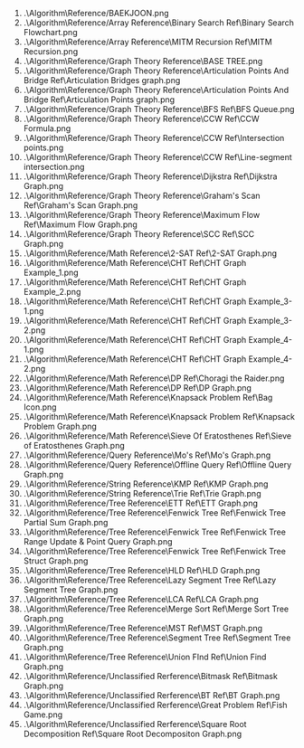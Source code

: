 1. .\Algorithm\Reference/BAEKJOON.png
2. .\Algorithm\Reference/Array Reference\Binary Search Ref\Binary Search Flowchart.png
3. .\Algorithm\Reference/Array Reference\MITM Recursion Ref\MITM Recursion.png
4. .\Algorithm\Reference/Graph Theory Reference\BASE TREE.png
5. .\Algorithm\Reference/Graph Theory Reference\Articulation Points And Bridge Ref\Articulation Bridges graph.png
6. .\Algorithm\Reference/Graph Theory Reference\Articulation Points And Bridge Ref\Articulation Points graph.png
7. .\Algorithm\Reference/Graph Theory Reference\BFS Ref\BFS Queue.png
8. .\Algorithm\Reference/Graph Theory Reference\CCW Ref\CCW Formula.png
9. .\Algorithm\Reference/Graph Theory Reference\CCW Ref\Intersection points.png
10. .\Algorithm\Reference/Graph Theory Reference\CCW Ref\Line-segment intersection.png
11. .\Algorithm\Reference/Graph Theory Reference\Dijkstra Ref\Dijkstra Graph.png
12. .\Algorithm\Reference/Graph Theory Reference\Graham's Scan Ref\Graham's Scan Graph.png
13. .\Algorithm\Reference/Graph Theory Reference\Maximum Flow Ref\Maximum Flow Graph.png
14. .\Algorithm\Reference/Graph Theory Reference\SCC Ref\SCC Graph.png
15. .\Algorithm\Reference/Math Reference\2-SAT Ref\2-SAT Graph.png
16. .\Algorithm\Reference/Math Reference\CHT Ref\CHT Graph Example_1.png
17. .\Algorithm\Reference/Math Reference\CHT Ref\CHT Graph Example_2.png
18. .\Algorithm\Reference/Math Reference\CHT Ref\CHT Graph Example_3-1.png
19. .\Algorithm\Reference/Math Reference\CHT Ref\CHT Graph Example_3-2.png
20. .\Algorithm\Reference/Math Reference\CHT Ref\CHT Graph Example_4-1.png
21. .\Algorithm\Reference/Math Reference\CHT Ref\CHT Graph Example_4-2.png
22. .\Algorithm\Reference/Math Reference\DP Ref\Choragi the Raider.png
23. .\Algorithm\Reference/Math Reference\DP Ref\DP Graph.png
24. .\Algorithm\Reference/Math Reference\Knapsack Problem Ref\Bag Icon.png
25. .\Algorithm\Reference/Math Reference\Knapsack Problem Ref\Knapsack Problem Graph.png
26. .\Algorithm\Reference/Math Reference\Sieve Of Eratosthenes Ref\Sieve of Eratosthenes Graph.png
27. .\Algorithm\Reference/Query Reference\Mo's Ref\Mo's Graph.png
28. .\Algorithm\Reference/Query Reference\Offline Query Ref\Offline Query Graph.png
29. .\Algorithm\Reference/String Reference\KMP Ref\KMP Graph.png
30. .\Algorithm\Reference/String Reference\Trie Ref\Trie Graph.png
31. .\Algorithm\Reference/Tree Reference\ETT Ref\ETT Graph.png
32. .\Algorithm\Reference/Tree Reference\Fenwick Tree Ref\Fenwick Tree Partial Sum Graph.png
33. .\Algorithm\Reference/Tree Reference\Fenwick Tree Ref\Fenwick Tree Range Update & Point Query Graph.png
34. .\Algorithm\Reference/Tree Reference\Fenwick Tree Ref\Fenwick Tree Struct Graph.png
35. .\Algorithm\Reference/Tree Reference\HLD Ref\HLD Graph.png
36. .\Algorithm\Reference/Tree Reference\Lazy Segment Tree Ref\Lazy Segment Tree Graph.png
37. .\Algorithm\Reference/Tree Reference\LCA Ref\LCA Graph.png
38. .\Algorithm\Reference/Tree Reference\Merge Sort Ref\Merge Sort Tree Graph.png
39. .\Algorithm\Reference/Tree Reference\MST Ref\MST Graph.png
40. .\Algorithm\Reference/Tree Reference\Segment Tree Ref\Segment Tree Graph.png
41. .\Algorithm\Reference/Tree Reference\Union FInd Ref\Union Find Graph.png
42. .\Algorithm\Reference/Unclassified Rerference\Bitmask Ref\Bitmask Graph.png
43. .\Algorithm\Reference/Unclassified Rerference\BT Ref\BT Graph.png
44. .\Algorithm\Reference/Unclassified Rerference\Great Problem Ref\Fish Game.png
45. .\Algorithm\Reference/Unclassified Rerference\Square Root Decomposition Ref\Square Root Decompositon Graph.png